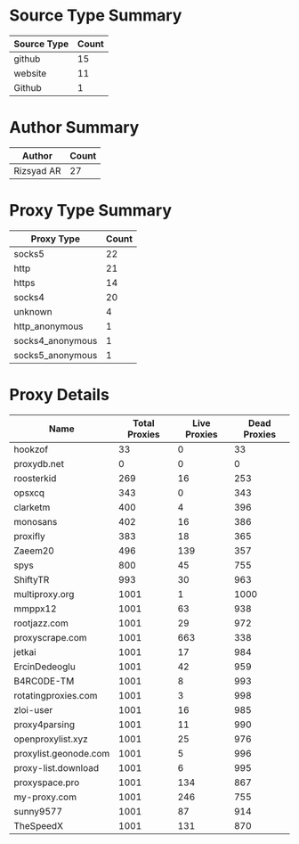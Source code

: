 # Source Type Summary

| Source Type | Count |
|-------------|-------|
| github | 15 |
| website | 11 |
| Github | 1 |


# Author Summary

| Author | Count |
|--------|-------|
| Rizsyad AR | 27 |


# Proxy Type Summary

| Proxy Type | Count |
|------------|-------|
| socks5 | 22 |
| http | 21 |
| https | 14 |
| socks4 | 20 |
| unknown | 4 |
| http_anonymous | 1 |
| socks4_anonymous | 1 |
| socks5_anonymous | 1 |


# Proxy Details

| Name | Total Proxies | Live Proxies | Dead Proxies |
|------|---------------|--------------|---------------|
| hookzof | 33 | 0 | 33 |
| proxydb.net | 0 | 0 | 0 |
| roosterkid | 269 | 16 | 253 |
| opsxcq | 343 | 0 | 343 |
| clarketm | 400 | 4 | 396 |
| monosans | 402 | 16 | 386 |
| proxifly | 383 | 18 | 365 |
| Zaeem20 | 496 | 139 | 357 |
| spys | 800 | 45 | 755 |
| ShiftyTR | 993 | 30 | 963 |
| multiproxy.org | 1001 | 1 | 1000 |
| mmppx12 | 1001 | 63 | 938 |
| rootjazz.com | 1001 | 29 | 972 |
| proxyscrape.com | 1001 | 663 | 338 |
| jetkai | 1001 | 17 | 984 |
| ErcinDedeoglu | 1001 | 42 | 959 |
| B4RC0DE-TM | 1001 | 8 | 993 |
| rotatingproxies.com | 1001 | 3 | 998 |
| zloi-user | 1001 | 16 | 985 |
| proxy4parsing | 1001 | 11 | 990 |
| openproxylist.xyz | 1001 | 25 | 976 |
| proxylist.geonode.com | 1001 | 5 | 996 |
| proxy-list.download | 1001 | 6 | 995 |
| proxyspace.pro | 1001 | 134 | 867 |
| my-proxy.com | 1001 | 246 | 755 |
| sunny9577 | 1001 | 87 | 914 |
| TheSpeedX | 1001 | 131 | 870 |

